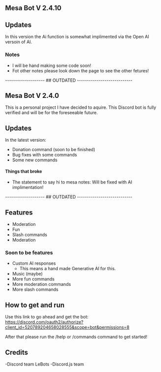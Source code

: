 ## Mesa Bot V 2.4.10

## Updates
In this version the Ai function is somewhat implimented via the Open AI versoin of AI.

### Notes
- I will be hand making some code soon!
- Fot other notes please look down the page to see the other fetures!

-------------------- ## OUTDATED ----------------------------
## Mesa Bot V 2.4.0

This is a personal project I have decided to aquire. This Discord bot is fully verified and will be for the foreseeable future.

## Updates
In the latest version:
- Donation command (soon to be finished)
- Bug fixes with some commands
- Some new commands

#### Things that broke
- The statement to say hi to mesa 
    notes: Will be fixed with AI implimentation!

-------------------- ## OUTDATED ----------------------------

## Features

- Moderation
- Fun
- Slash commands
- Moderation

### Soon to be features 

- Custom AI responses
    * This means a hand made Generative AI for this.
- Music (maybe)
- More fun commands
- More moderation commands
- More slash commands


## How to get and run

Use this link to go ahead and get the bot: https://discord.com/oauth2/authorize?client_id=520789204658028555&scope=bot&permissions=8

After that please run the /help or /commands command to get started!

## Credits 

-Discord team 
    LeBots
-Discord.js team



